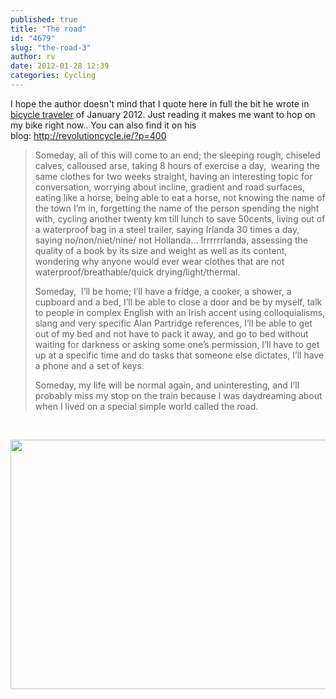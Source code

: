 ```yaml
---
published: true
title: "The road"
id: "4679"
slug: "the-road-3"
author: rv
date: 2012-01-28 12:39
categories: Cycling
---
```

I hope the author doesn't mind that I quote here in full the bit he wrote in <a href="http://bicycletraveler.bicyclingaroundtheworld.nl/current-issue" target="_blank">bicycle traveler</a> of January 2012. Just reading it makes me want to hop on my bike right now.. You can also find it on his blog: <a href="http://revolutioncycle.ie/?p=400">http://revolutioncycle.ie/?p=400</a>
<blockquote>Someday, all of this will come to an end; the sleeping rough, chiseled calves, calloused arse, taking 8 hours of exercise a day,  wearing the same clothes for two weeks straight, having an interesting topic for conversation, worrying about incline, gradient and road surfaces, eating like a horse, being able to eat a horse, not knowing the name of the town I’m in, forgetting the name of the person spending the night with, cycling another twenty km till lunch to save 50cents, living out of a waterproof bag in a steel trailer, saying Irlanda 30 times a day, saying no/non/niet/nine/ not Hollanda… Irrrrrrlanda, assessing the quality of a book by its size and weight as well as its content, wondering why anyone would ever wear clothes that are not waterproof/breathable/quick drying/light/thermal.

Someday,  I’ll be home; I’ll have a fridge, a cooker, a shower, a cupboard and a bed, I’ll be able to close a door and be by myself, talk to people in complex English with an Irish accent using colloquialisms, slang and very specific Alan Partridge references, I’ll be able to get out of my bed and not have to pack it away, and go to bed without waiting for darkness or asking some one’s permission, I’ll have to get up at a specific time and do tasks that someone else dictates, I’ll have a phone and a set of keys.

Someday, my life will be normal again, and uninteresting, and I’ll probably miss my stop on the train because I was daydreaming about when I lived on a special simple world called the road.</blockquote>
&nbsp;

<a href="https://s3.amazonaws.com/cfwblog/uploads/2012/01/IMG_9288.jpg"><img class="aligncenter size-large wp-image-4681" title="IMG_9288" src="https://s3.amazonaws.com/cfwblog/uploads/2012/01/IMG_9288-600x399.jpg" alt="" width="600" height="399" /></a>